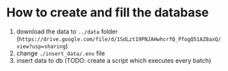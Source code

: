 # How to create and fill the database 
1. download the data to `../data` folder (`https://drive.google.com/file/d/1SdLzt19PNJAHwhcrfQ_PfogQ51AZ8axQ/view?usp=sharing`)
2. change `./insert_data/.env` file
4. insert data to db (TODO: create a script which executes every batch)
